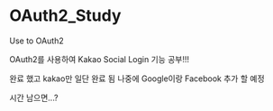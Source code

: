 # OAuth2_Study
Use to OAuth2

OAuth2를 사용하여 Kakao Social Login 기능 공부!!!

완료 했고 kakao만 일단 완료 됨 나중에 Google이랑 Facebook 추가 할 예정

시간 남으면...?